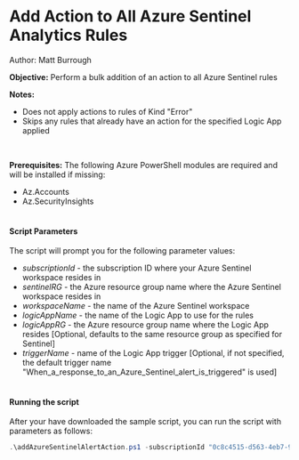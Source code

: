 # Add Action to All Azure Sentinel Analytics Rules
Author: Matt Burrough

**Objective:** Perform a bulk addition of an action to all Azure Sentinel rules <br/>

**Notes:**
* Does not apply actions to rules of Kind "Error"
* Skips any rules that already have an action for the specified Logic App applied

<br/>

**Prerequisites:**
The following Azure PowerShell modules are required and will be installed if missing:
* Az.Accounts
* Az.SecurityInsights
<br/><br/>

#### Script Parameters
The script will prompt you for the following parameter values:
* *subscriptionId* - the subscription ID where your Azure Sentinel workspace resides in
* *sentinelRG* - the Azure resource group name where the Azure Sentinel workspace resides in
* *workspaceName* - the name of the Azure Sentinel workspace
* *logicAppName* - the name of the Logic App to use for the rules
* *logicAppRG* - the Azure resource group name where the Logic App resides [Optional, defaults to the same resource group as specified for Sentinel]
* *triggerName* - name of the Logic App trigger [Optional, if not specified, the default trigger name "When_a_response_to_an_Azure_Sentinel_alert_is_triggered" is used]
<br/><br/>

#### Running the script 
After your have downloaded the sample script, you can run the script with parameters as follows:
```powershell
.\addAzureSentinelAlertAction.ps1 -subscriptionId "0c8c4515-d563-4eb7-96fa-a5a2b8f6806c" -sentinelRG "mySentinelRG" -workspaceName "Sentinelworkspace" -logicAppName "SentinelAlerts"
```
